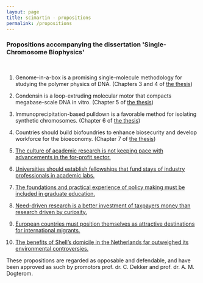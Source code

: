 ```yaml
---
layout: page
title: scimartin - propositions
permalink: /propositions
---
```



### Propositions accompanying the dissertation 'Single-Chromosome Biophysics'

<br>

1. Genome-in-a-box is a promising single-molecule methodology for studying the polymer physics of DNA. (Chapters 3 and 4 of [the thesis](https://resolver.tudelft.nl/uuid:08912541-02f4-44af-b8a6-c3b7a3647f17))

2. Condensin is a loop-extruding molecular motor that compacts megabase-scale DNA in vitro. (Chapter 5 of [the thesis](https://resolver.tudelft.nl/uuid:08912541-02f4-44af-b8a6-c3b7a3647f17))

3. Immunoprecipitation-based pulldown is a favorable method for isolating synthetic chromosomes. (Chapter 6 of [the thesis](https://resolver.tudelft.nl/uuid:08912541-02f4-44af-b8a6-c3b7a3647f17))

4. Countries should build biofoundries to enhance biosecurity and develop workforce for the bioeconomy. (Chapter 7 of [the thesis](https://resolver.tudelft.nl/uuid:08912541-02f4-44af-b8a6-c3b7a3647f17))

5. [The culture of academic research is not keeping pace with advancements in the for-profit sector.](2025/01/08/MakingAcademiaBetter1.html)

6. [Universities should establish fellowships that fund stays of industry professionals in academic labs.](2025/01/08/MakingAcademiaBetter2.html)

7. [The foundations and practical experience of policy making must be included in graduate education.](2025/01/08/MakingAcademiaBetter3.html)

8. [Need-driven research is a better investment of taxpayers money than research driven by curiosity.](2025/01/08/MakingAcademiaBetter4.html)

9. [European countries must position themselves as attractive destinations for international migrants.](2025/01/08/Migration.html)

10. [The benefits of Shell’s domicile in the Netherlands far outweighed its environmental controversies.](2025/01/08/Shell.html)



<div class="col three caption">These propositions are regarded as opposable and defendable, and have been approved as such by promotors prof. dr. C. Dekker and prof. dr. A. M. Dogterom.</div>
